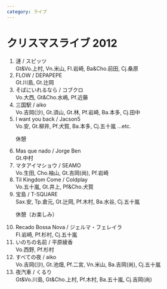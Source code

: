```yaml
---
category: ライブ
---
```

# クリスマスライブ 2012

<ol class="live">
	<li>漣 / スピッツ<br />Gt&Vo.上村, Vn.米山, Fl.岩崎, Ba&Cho.前田, Cj.桑原</li>
	<li>FLOW / DEPAPEPE<br />Gt.川島, Gt.辻岡</li>
	<li>そばにいれるなら / コブクロ<br />Vo.大西, Gt&Cho.水嶋, Pf.近藤</li>
	<li>三国駅 / aiko<br />Vo.吉岡(沙), Gt.須山, Gt.林, Pf.岩崎, Ba.本多, Cj.田中</li>
	<li>I want you back / Jacson5<br />Vo.安, Gt.柳井, Pf.犬賀, Ba.本多, Cj.五十嵐 ...etc.</li>
	<p>休憩</p>
	<li>Mas que nado / Jorge Ben<br />Gt.中村</li>
	<li>マタアイマショウ / SEAMO<br />Vo.生田, Cho.袖山, Gt.吉岡(尚), Pf.岩崎</li>
	<li>Til Kingdom Come / Coldplay<br />Vo.五十嵐, Gt.井上, Pf&Cho.犬賀</li>
	<li>宝島 / T-SQUARE<br />Sax.安, Tp.倉元, Gt.辻岡, Pf.木村, Ba.水谷, Cj.五十嵐</li>
	<p>休憩（お楽しみ）</p>
	<li>Recado Bossa Nova / ジェルマ・フェレイラ<br />Fl.岩崎, Pf.杉村, Cj.五十嵐</li>
	<li>いのちの名前 / 平原綾香<br />Vo.西野, Pf.杉村</li>
	<li>すべての夜 / aiko<br />Vo.吉岡(沙), Gt.池畑, Pf.二宮, Vn.米山, Ba.吉岡(尚), Cj.五十嵐</li>
	<li>夜汽車 / くるり<br />Gt&Vo.川島, Gt&Cho.上村, Pf.木村, Ba.五十嵐, Cj.吉岡(尚)</li>
</ol>